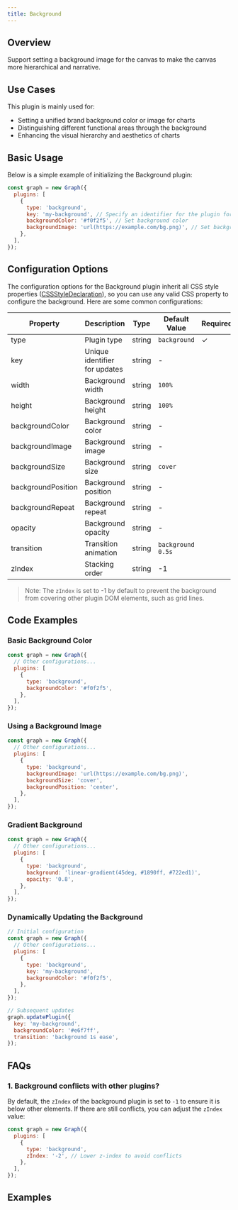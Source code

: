 ```yaml
---
title: Background
---
```


## Overview

Support setting a background image for the canvas to make the canvas more hierarchical and narrative.

## Use Cases

This plugin is mainly used for:

- Setting a unified brand background color or image for charts
- Distinguishing different functional areas through the background
- Enhancing the visual hierarchy and aesthetics of charts

## Basic Usage

Below is a simple example of initializing the Background plugin:

```js
const graph = new Graph({
  plugins: [
    {
      type: 'background',
      key: 'my-background', // Specify an identifier for the plugin for dynamic updates
      backgroundColor: '#f0f2f5', // Set background color
      backgroundImage: 'url(https://example.com/bg.png)', // Set background image
    },
  ],
});
```

## Configuration Options

The configuration options for the Background plugin inherit all CSS style properties ([CSSStyleDeclaration](https://developer.mozilla.org/en-US/docs/Web/API/CSSStyleDeclaration)), so you can use any valid CSS property to configure the background. Here are some common configurations:

| Property           | Description                   | Type   | Default Value     | Required |
| ------------------ | ----------------------------- | ------ | ----------------- | -------- |
| type               | Plugin type                   | string | `background`      | ✓        |
| key                | Unique identifier for updates | string | -                 |          |
| width              | Background width              | string | `100%`            |          |
| height             | Background height             | string | `100%`            |          |
| backgroundColor    | Background color              | string | -                 |          |
| backgroundImage    | Background image              | string | -                 |          |
| backgroundSize     | Background size               | string | `cover`           |          |
| backgroundPosition | Background position           | string | -                 |          |
| backgroundRepeat   | Background repeat             | string | -                 |          |
| opacity            | Background opacity            | string | -                 |          |
| transition         | Transition animation          | string | `background 0.5s` |          |
| zIndex             | Stacking order                | string | -1                |          |

> Note: The `zIndex` is set to -1 by default to prevent the background from covering other plugin DOM elements, such as grid lines.

## Code Examples

### Basic Background Color

```js
const graph = new Graph({
  // Other configurations...
  plugins: [
    {
      type: 'background',
      backgroundColor: '#f0f2f5',
    },
  ],
});
```

### Using a Background Image

```js
const graph = new Graph({
  // Other configurations...
  plugins: [
    {
      type: 'background',
      backgroundImage: 'url(https://example.com/bg.png)',
      backgroundSize: 'cover',
      backgroundPosition: 'center',
    },
  ],
});
```

### Gradient Background

```js
const graph = new Graph({
  // Other configurations...
  plugins: [
    {
      type: 'background',
      background: 'linear-gradient(45deg, #1890ff, #722ed1)',
      opacity: '0.8',
    },
  ],
});
```

### Dynamically Updating the Background

```js
// Initial configuration
const graph = new Graph({
  // Other configurations...
  plugins: [
    {
      type: 'background',
      key: 'my-background',
      backgroundColor: '#f0f2f5',
    },
  ],
});

// Subsequent updates
graph.updatePlugin({
  key: 'my-background',
  backgroundColor: '#e6f7ff',
  transition: 'background 1s ease',
});
```

## FAQs

### 1. Background conflicts with other plugins?

By default, the `zIndex` of the background plugin is set to `-1` to ensure it is below other elements. If there are still conflicts, you can adjust the `zIndex` value:

```js
const graph = new Graph({
  plugins: [
    {
      type: 'background',
      zIndex: '-2', // Lower z-index to avoid conflicts
    },
  ],
});
```

## Examples

<Playground path="plugin/background/demo/background.js" rid="background-basic"></Playground>
